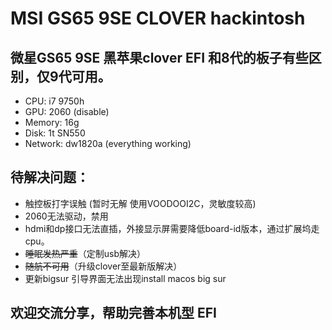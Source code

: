# MSI GS65 9SE CLOVER hackintosh
## 微星GS65 9SE 黑苹果clover EFI 和8代的板子有些区别，仅9代可用。

+ CPU: i7 9750h
+ GPU: 2060 (disable)
+ Memory: 16g
+ Disk: 1t SN550
+ Network: dw1820a (everything working)

## 待解决问题：
+ 触控板打字误触 (暂时无解 使用VOODOOI2C，灵敏度较高)
+ 2060无法驱动，禁用
+ hdmi和dp接口无法直插，外接显示屏需要降低board-id版本，通过扩展坞走cpu。
+ ~~睡眠发热严重~~（定制usb解决）
+ ~~随航不可用~~（升级clover至最新版解决）
+ 更新bigsur 引导界面无法出现install macos big sur 

## 欢迎交流分享，帮助完善本机型 EFI
